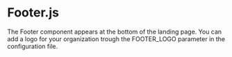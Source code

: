 # Footer.js

The Footer component appears at the bottom of the landing page.
You can add a logo for your organization trough the FOOTER_LOGO parameter in the configuration file.